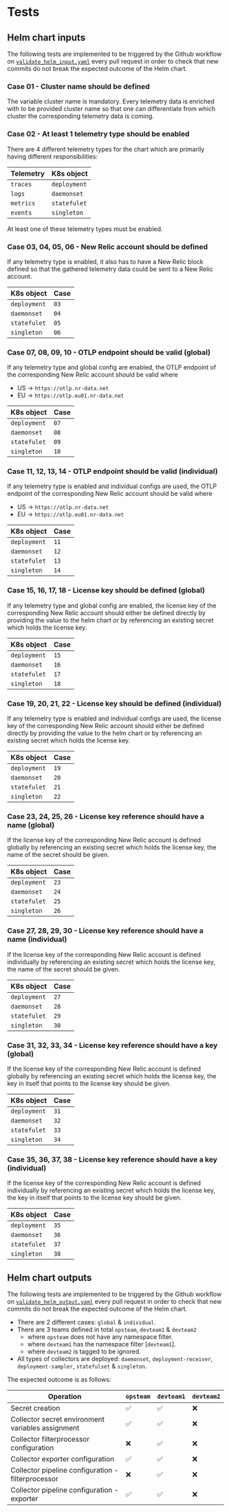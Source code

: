 # Tests

## Helm chart inputs

The following tests are implemented to be triggered by the Github workflow on [`validate_helm_input.yaml`](/.github/workflows/validate_helm_input.yml) every pull request in order to check that new commits do not break the expected outcome of the Helm chart.

### Case 01 - Cluster name should be defined

The variable cluster name is mandatory. Every telemetry data is enriched with to be provided cluster name so that one can differentiate from which cluster the corresponding telemetry data is coming.

### Case 02 - At least 1 telemetry type should be enabled

There are 4 different telemetry types for the chart which are primarily having different responsibilities:

| Telemetry | K8s object   |
| --------- | ------------ |
| `traces`  | `deployment` |
| `logs`    | `daemonset`  |
| `metrics` | `statefulet` |
| `events`  | `singleton`  |

At least one of these telemetry types must be enabled.

### Case 03, 04, 05, 06 - New Relic account should be defined

If any telemetry type is enabled, it also has to have a New Relic block defined so that the gathered telemetry data could be sent to a New Relic account.

| K8s object   | Case |
| ------------ | ---- |
| `deployment` | `03` |
| `daemonset`  | `04` |
| `statefulet` | `05` |
| `singleton`  | `06` |

### Case 07, 08, 09, 10 - OTLP endpoint should be valid (global)

If any telemetry type and global config are enabled, the OTLP endpoint of the corresponding New Relic account should be valid where

- US -> `https://otlp.nr-data.net`
- EU -> `https://otlp.eu01.nr-data.net`

| K8s object   | Case |
| ------------ | ---- |
| `deployment` | `07` |
| `daemonset`  | `08` |
| `statefulet` | `09` |
| `singleton`  | `10` |

### Case 11, 12, 13, 14 - OTLP endpoint should be valid (individual)

If any telemetry type is enabled and individual configs are used, the OTLP endpoint of the corresponding New Relic account should be valid where

- US -> `https://otlp.nr-data.net`
- EU -> `https://otlp.eu01.nr-data.net`

| K8s object   | Case |
| ------------ | ---- |
| `deployment` | `11` |
| `daemonset`  | `12` |
| `statefulet` | `13` |
| `singleton`  | `14` |

### Case 15, 16, 17, 18 - License key should be defined (global)

If any telemetry type and global config are enabled, the license key of the corresponding New Relic account should either be defined directly by providing the value to the helm chart or by referencing an existing secret which holds the license key.

| K8s object   | Case |
| ------------ | ---- |
| `deployment` | `15` |
| `daemonset`  | `16` |
| `statefulet` | `17` |
| `singleton`  | `18` |

### Case 19, 20, 21, 22 - License key should be defined (individual)

If any telemetry type is enabled and individual configs are used, the license key of the corresponding New Relic account should either be defined directly by providing the value to the helm chart or by referencing an existing secret which holds the license key.

| K8s object   | Case |
| ------------ | ---- |
| `deployment` | `19` |
| `daemonset`  | `20` |
| `statefulet` | `21` |
| `singleton`  | `22` |

### Case 23, 24, 25, 26 - License key reference should have a name (global)

If the license key of the corresponding New Relic account is defined globally by referencing an existing secret which holds the license key, the name of the secret should be given.

| K8s object   | Case |
| ------------ | ---- |
| `deployment` | `23` |
| `daemonset`  | `24` |
| `statefulet` | `25` |
| `singleton`  | `26` |

### Case 27, 28, 29, 30 - License key reference should have a name (individual)

If the license key of the corresponding New Relic account is defined individually by referencing an existing secret which holds the license key, the name of the secret should be given.

| K8s object   | Case |
| ------------ | ---- |
| `deployment` | `27` |
| `daemonset`  | `28` |
| `statefulet` | `29` |
| `singleton`  | `30` |

### Case 31, 32, 33, 34 - License key reference should have a key (global)

If the license key of the corresponding New Relic account is defined globally by referencing an existing secret which holds the license key, the key in itself that points to the license key should be given.

| K8s object   | Case |
| ------------ | ---- |
| `deployment` | `31` |
| `daemonset`  | `32` |
| `statefulet` | `33` |
| `singleton`  | `34` |

### Case 35, 36, 37, 38 - License key reference should have a key (individual)

If the license key of the corresponding New Relic account is defined individually by referencing an existing secret which holds the license key, the key in itself that points to the license key should be given.

| K8s object   | Case |
| ------------ | ---- |
| `deployment` | `35` |
| `daemonset`  | `36` |
| `statefulet` | `37` |
| `singleton`  | `38` |

## Helm chart outputs

The following tests are implemented to be triggered by the Github workflow on [`validate_helm_output.yaml`](/.github/workflows/validate_helm_output.yml) every pull request in order to check that new commits do not break the expected outcome of the Helm chart.

- There are 2 different cases: `global` & `individual`.
- There are 3 teams defined in total `opsteam`, `devteam1` & `devteam2`
  - where `opsteam` does not have any namespace filter.
  - where `devteam1` has the namespace filter [`devteam1`].
  - where `devteam2` is tagged to be ignored.
- All types of collectors are deployed: `daemonset`, `deployment-receiver`, `deployment-sampler`, `statefulset` & `singleton`.

The expected outcome is as follows:

| Operation                                          | `opsteam` | `devteam1` | `devteam2` |
| -------------------------------------------------- | --------- | ---------- | ---------- |
| Secret creation                                    | ✅        | ✅         | ❌         |
| Collector secret environment variables assignment  | ✅        | ✅         | ❌         |
| Collector filterprocessor configuration            | ❌        | ✅         | ❌         |
| Collector exporter configuration                   | ✅        | ✅         | ❌         |
| Collector pipeline configuration - filterprocessor | ❌        | ✅         | ❌         |
| Collector pipeline configuration - exporter        | ✅        | ✅         | ❌         |

